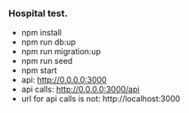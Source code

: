 ### Hospital test.
- npm install
- npm run db:up
- npm run migration:up
- npm run seed
- npm start
- api: http://0.0.0.0:3000
- api calls: http://0.0.0.0:3000/api
- url for api calls is not: http://localhost:3000